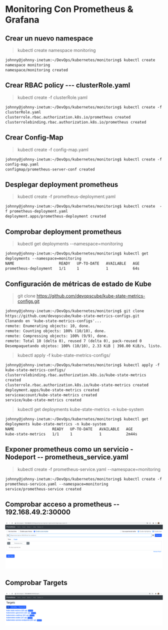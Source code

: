 # Monitoring Con Prometheus & Grafana

## Crear un nuevo namespace
> kubectl create namespace monitoring
```
johnny@johnny-inetum:~/DevOps/kubernetes/monitoring$ kubectl create namespace monitoring
namespace/monitoring created
```

## Crear RBAC policy --- clusterRole.yaml
> kubectl create -f clusterRole.yaml
```
johnny@johnny-inetum:~/DevOps/kubernetes/monitoring$ kubectl create -f clusterRole.yaml
clusterrole.rbac.authorization.k8s.io/prometheus created
clusterrolebinding.rbac.authorization.k8s.io/prometheus created
```

## Crear Config-Map
> kubectl create -f config-map.yaml
```
johnny@johnny-inetum:~/DevOps/kubernetes/monitoring$ kubectl create -f config-map.yaml
configmap/prometheus-server-conf created
```

## Desplegar deployment prometheus
> kubectl create  -f prometheus-deployment.yaml 
```
johnny@johnny-inetum:~/DevOps/kubernetes/monitoring$ kubectl create  -f prometheus-deployment.yaml 
deployment.apps/prometheus-deployment created
```
## Comprobar deployment prometheus
> kubectl get deployments --namespace=monitoring
```
johnny@johnny-inetum:~/DevOps/kubernetes/monitoring$ kubectl get deployments --namespace=monitoring
NAME                    READY   UP-TO-DATE   AVAILABLE   AGE
prometheus-deployment   1/1     1            1           64s
```

## Configuración de métricas de estado de Kube
> git clone https://github.com/devopscube/kube-state-metrics-configs.git
```
johnny@johnny-inetum:~/DevOps/kubernetes/monitoring$ git clone https://github.com/devopscube/kube-state-metrics-configs.git
Clonando en 'kube-state-metrics-configs'...
remote: Enumerating objects: 10, done.
remote: Counting objects: 100% (10/10), done.
remote: Compressing objects: 100% (9/9), done.
remote: Total 10 (delta 0), reused 7 (delta 0), pack-reused 0
Desempaquetando objetos: 100% (10/10), 2.33 KiB | 398.00 KiB/s, listo.
```
> kubectl apply -f kube-state-metrics-configs/
```
johnny@johnny-inetum:~/DevOps/kubernetes/monitoring$ kubectl apply -f kube-state-metrics-configs/
clusterrolebinding.rbac.authorization.k8s.io/kube-state-metrics created
clusterrole.rbac.authorization.k8s.io/kube-state-metrics created
deployment.apps/kube-state-metrics created
serviceaccount/kube-state-metrics created
service/kube-state-metrics created
```
> kubectl get deployments kube-state-metrics -n kube-system
```
johnny@johnny-inetum:~/DevOps/kubernetes/monitoring$ kubectl get deployments kube-state-metrics -n kube-system
NAME                 READY   UP-TO-DATE   AVAILABLE   AGE
kube-state-metrics   1/1     1            1           2m44s
```


## Exponer prometheus como un servicio - Nodeport -- prometheus_service.yaml
> kubectl create -f prometheus-service.yaml --namespace=monitoring
```
johnny@johnny-inetum:~/DevOps/kubernetes/monitoring$ kubectl create -f prometheus-service.yaml --namespace=monitoring
service/prometheus-service created
```

## Comprobar acceso a prometheus -- 192.168.49.2:30000
![Prometheus access](https://github.com/joh1986nny/DevOps/blob/master/images/prometheus_access.png)

## Comprobar Targets
![Prometheus Objetives](https://github.com/joh1986nny/DevOps/blob/master/images/prometheus_objetives.png)